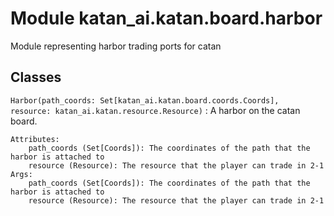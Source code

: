 Module katan_ai.katan.board.harbor
==================================
Module representing harbor trading ports for catan

Classes
-------

`Harbor(path_coords: Set[katan_ai.katan.board.coords.Coords], resource: katan_ai.katan.resource.Resource)`
:   A harbor on the catan board.

    Attributes:
        path_coords (Set[Coords]): The coordinates of the path that the harbor is attached to
        resource (Resource): The resource that the player can trade in 2-1
    Args:
        path_coords (Set[Coords]): The coordinates of the path that the harbor is attached to
        resource (Resource): The resource that the player can trade in 2-1
